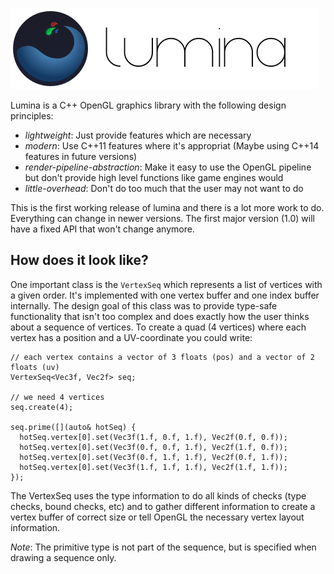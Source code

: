 ![alt](https://raw.githubusercontent.com/LukasKalbertodt/lumina/master/_media/GitHubHeader.png)

Lumina is a C++ OpenGL graphics library with the following design principles:
* *lightweight*: Just provide features which are necessary 
* *modern*: Use C++11 features where it's appropriat (Maybe using C++14 features in future versions)
* *render-pipeline-abstraction*: Make it easy to use the OpenGL pipeline but don't provide high level functions like game engines would
* *little-overhead*: Don't do too much that the user may not want to do


This is the first working release of lumina and there is a lot more work to do. Everything can change in newer versions. The first major version (1.0) will have a fixed API that won't change anymore. 

## How does it look like?
One important class is the `VertexSeq` which represents a list of vertices with a given order. It's implemented with one vertex buffer and one index buffer internally. The design goal of this class was to provide type-safe functionality that isn't too complex and does exactly how the user thinks about a sequence of vertices. 
To create a quad (4 vertices) where each vertex has a position and a UV-coordinate you could write:

    // each vertex contains a vector of 3 floats (pos) and a vector of 2 floats (uv)
    VertexSeq<Vec3f, Vec2f> seq;
    
    // we need 4 vertices
    seq.create(4);
    
    seq.prime([](auto& hotSeq) {
      hotSeq.vertex[0].set(Vec3f(1.f, 0.f, 1.f), Vec2f(0.f, 0.f));
      hotSeq.vertex[0].set(Vec3f(0.f, 0.f, 1.f), Vec2f(1.f, 0.f));
      hotSeq.vertex[0].set(Vec3f(0.f, 1.f, 1.f), Vec2f(0.f, 1.f));
      hotSeq.vertex[0].set(Vec3f(1.f, 1.f, 1.f), Vec2f(1.f, 1.f));
    });
    
The VertexSeq uses the type information to do all kinds of checks (type checks, bound checks, etc) and to gather different information to create a vertex buffer of correct size or tell OpenGL the necessary vertex layout information.

*Note*: The primitive type is not part of the sequence, but is specified when drawing a sequence only.
